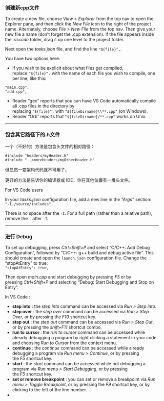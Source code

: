 ### 创建新cpp文件

To create a new file, choose _View > Explorer_ from the top nav to open the Explorer pane, and then click the _New File_ icon to the right of the project name. Alternately, choose _File > New File_ from the top nav. Then give your new file a name (don’t forget the .cpp extension). If the file appears inside the _.vscode_ folder, drag it up one level to the project folder.

Next open the _tasks.json_ file, and find the line `"${file}",`.

You have two options here:

- If you wish to be explicit about what files get compiled, replace `"${file}",` with the name of each file you wish to compile, one per line, like this:

`"main.cpp",`  
`"add.cpp",`

- Reader “geo” reports that you can have VS Code automatically compile all .cpp files in the directory by replacing `"${file}",` with `"${fileDirname}\\**.cpp"` (on Windows).
- Reader “Orb” reports that `"${fileDirname}/**.cpp"` works on Unix.

---

### 包含其它路径下的.h文件

一个（不好的）方法是包含头文件的相对路径：
```
#include "headers/myHeader.h"
#include "../moreHeaders/myOtherHeader.h"
```

但显然一变架构代码就不可用了。

更好的方法是告诉你的编译器或 IDE，你在其他位置有一堆头文件。

For VS Code users

In your _tasks.json_ configuration file, add a new line in the _“Args”_ section:  
`"-I./source/includes",`

There is no space after the `-I`. For a full path (rather than a relative path), remove the `.` after `-I`.

---

### 进行 Debug

To set up debugging, press _Ctrl+Shift+P_ and select “C/C++: Add Debug Configuration”, followed by “C/C++: g++ build and debug active file”. This should create and open the `launch.json` configuration file. Change the “stopAtEntry” to true:  
`"stopAtEntry": true,`

Then open _main.cpp_ and start debugging by pressing _F5_ or by pressing _Ctrl+Shift+P_ and selecting “Debug: Start Debugging and Stop on Entry”.

In VS Code : 
- **step into** : the _step into_ command can be accessed via _Run > Step Into_.
- **step over** : the _step over_ command can be accessed via _Run > Step Over_, or by pressing the _F10_ shortcut key.
- **step out** : the _step out_ command can be accessed via _Run > Step Out_, or by pressing the _shift+F11_ shortcut combo.
- **run to cursor** : the _run to cursor_ command can be accessed while already debugging a program by right clicking a statement in your code and choosing _Run to Cursor_ from the context menu.
- **continue** : the _continue_ command can be accessed while already debugging a program via _Run menu > Continue_, or by pressing the _F5_ shortcut key.
- **start** : the _start_ command can be accessed while not debugging a program via _Run menu > Start Debugging_, or by pressing the _F5_ shortcut key.
- **set or remove breakpoint** : you can set or remove a breakpoint via _Run menu > Toggle Breakpoint_, or by pressing the _F9_ shortcut key, or by clicking to the left of the line number.
- 
